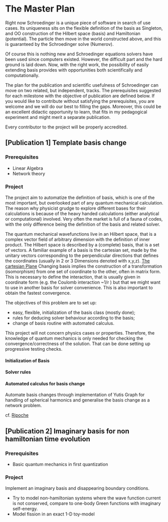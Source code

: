 # The Master Plan

Right now Schroedinger is a unique piece of software in search of use cases. 
Its uniqueness sits on the flexible definition of the basis as Singleton, and OO construction of the Hilbert space (basis) and Hamiltonian (potential). 
The particle then move in the world constructed above, and this is guaranteed by the Schroedinger solve (Numerov).

Of course this is nothing new and Schroedinger equations solvers have been used since computers existed. However, the difficult part and the hard ground is laid down. Now, with the right work, the possibility of easily extending basis provides with opportunities both scientifically and computationally.

The plan for the publication and scientific usefulness of Schroedinger can move on two related, but independent, tracks. 
The prerequisites suggested for each milestone with the objective of publication are defined below. 
If you would like to contribute without satisfying the prerequisites, you are welcome and we will do our best to filling the gaps. Moreover, this could be an excellent didactic opportunity to learn, that fits in my pedagogical experiment and might merit a separate publication.

Every contributor to the project will be properly accredited.

## [Publication 1] Template basis change

### Prerequisites

- Linear Algebra
- Network theory

### Project

The project aim to automatize the definition of basis, which is one of the most important, but overlooked part of any quantum mechanical calculation. The reason why physicist grudge to explore different bases for their calculations is because of the heavy handed calculations (either analytical or computational) involved. Very often the market is full of a fauna of codes, with the only difference being the definition of the basis and related solver.

The quantum mechanical wavefunctions live in an Hilbert space, that is a complex vector field of arbitrary dimension with the definition of inner product. The Hilbert space is described by a (complete) basis, that is a set of vectors. A familiar example of a basis is the cartesian set, made by the unitary vectors corresponding to the perpendicular directions that defines the coordinates (usually in 2 or 3 Dimensions denoted with x,y,z). 
[The cartesian Plane](https://upload.wikimedia.org/wikipedia/commons/0/0e/Cartesian-coordinate-system.svg)
Changing basis implies the construction of a transformation (isomorphism) from one set of coordinate to the other, often in matrix form. This is necessary to define the interaction, that is usually given in coordinate form (e.g. the Coulomb interaction ~1/r ) but that we might want to use in another basis for solver convenience. This is also important to obtain the fastest convergence.

The objectives of this problem are to set up:
- easy, flexible, initialization of the basis class (mostly done);
- rules for deducing solver behaviour according to the basis;
- change of basis routine with automated calculus.

This project will not concern physics cases or properties. Therefore, the knowledge of quantum mechanics is only needed for checking the convergence/correctness of the solution. That can be done setting up progressive testing checks.

#### Initialization of Basis

#### Solver rules

#### Automated calculus for basis change

Automate basis changes through implementation of Yutis Graph for handling of spherical harmonics and generalise the basis change as a network problem.

cf. [Ripoche](https://abinitio.triumf.ca/2019/ripoche_SlidesTriumf2019.pdf)

## [Publication 2] Imaginary basis for non hamiltonian time evolution

### Prerequisites

- Basic quantum mechanics in first quantization

### Project

Implement an imaginary basis and disappearing boundary conditions. 

- Try to model non-hamiltonian systems where the wave function current is not conserved, compare to one-body Green functions with imaginary self-energy.
- Model fission in an exact 1-D toy-model
